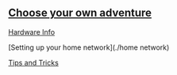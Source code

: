 ## [Choose your own adventure](./chooser)



[Hardware Info](./hardware)

[Setting up your home network](./home network)

[Tips and Tricks](./tips)